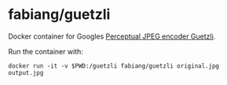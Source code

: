 # fabiang/guetzli

Docker container for Googles [Perceptual JPEG encoder Guetzli](https://github.com/google/guetzli).

Run the container with:

```
docker run -it -v $PWD:/guetzli fabiang/guetzli original.jpg output.jpg
```
